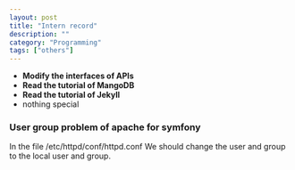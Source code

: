```yaml
---
layout: post
title: "Intern record"
description: ""
category: "Programming"
tags: ["others"]
---
```


- **Modify the interfaces of APIs**
- **Read the tutorial of MangoDB**
- **Read the tutorial of Jekyll**
- nothing special

### User group problem of apache for symfony
In the file /etc/httpd/conf/httpd.conf
We should change the user and group to the local user and group.